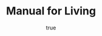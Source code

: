 ---
title: "Manual for Living"
bookCover: "/assets/book-covers/manual-for-living.jpg"
slug: "manual-for-living"
bookAuthor: "Epictetus"
rating: 10
done: false
amazonLink: ""
author:
  name: Rico Trebeljahr
  picture: "/assets/blog/profile.jpeg"
---